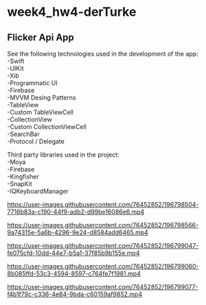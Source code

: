 # week4_hw4-derTurke

## Flicker Api App

See the following technologies used in the development of the app: <br/>
-Swift <br/>
-UIKit <br/>
-Xib <br/>
-Programmatic UI <br/>
-Firebase <br>
-MVVM Desing Patterns <br/>
-TableView <br/>
-Custom TableViewCell <br/>
-CollectionView <br/>
-Custom CollectionViewCell <br/>
-SearchBar <br/>
-Protocol / Delegate

Third party libraries used in the project: <br/>
-Moya <br/>
-Firebase <br/>
-Kingfisher <br/>
-SnapKit <br/>
-IQKeyboardManager <br/>



https://user-images.githubusercontent.com/76452852/196798504-7716b83a-c190-44f9-adb2-d99be16086e6.mp4

https://user-images.githubusercontent.com/76452852/196798566-9a74315e-5a6b-4296-9e24-d8584add6465.mp4


https://user-images.githubusercontent.com/76452852/196799047-fe075cfd-10dd-44e7-b5a1-37f85b9b155e.mp4



https://user-images.githubusercontent.com/76452852/196799060-8b085ffd-53c3-4594-8597-c764fe7f1981.mp4




https://user-images.githubusercontent.com/76452852/196799077-f4b1f79c-c336-4e84-9bda-c60159af9852.mp4

